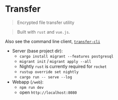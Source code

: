 # Transfer

> Encrypted file transfer utility

> Built with `rust` and `vue.js`.

Also see the command line client, [`transfer-cli`](https://github.com/jaemk/transfer-cli)

- Server (base project dir):
    - `cargo install migrant --features postgresql`
    - `migrant init` / `migrant apply --all`
    - Nightly `rust` is currently required for `rocket`
    - `rustup override set nightly`
    - `cargo run -- serve --log`
- Webapp (`/web`):
    - `npm run dev`
    - open `http://localhost:8080`
    


